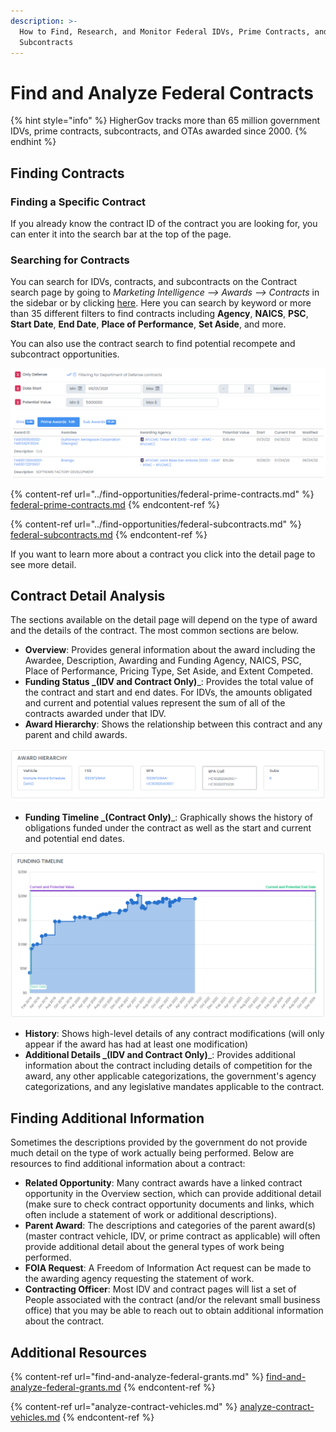 ```yaml
---
description: >-
  How to Find, Research, and Monitor Federal IDVs, Prime Contracts, and
  Subcontracts
---
```


# Find and Analyze Federal Contracts

{% hint style="info" %}
HigherGov tracks more than 65 million government IDVs, prime contracts, subcontracts, and OTAs awarded since 2000.
{% endhint %}

## Finding Contracts

### Finding a Specific Contract

If you already know the contract ID of the contract you are looking for, you can enter it into the search bar at the top of the page.&#x20;

### Searching for Contracts

You can search for IDVs, contracts, and subcontracts on the Contract search page by going to _Marketing Intelligence --> Awards --> Contracts_ in the sidebar or by clicking [here](https://www.highergov.com/contract/).  Here you can search by keyword or more than 35 different filters to find contracts including **Agency**, **NAICS**, **PSC**, **Start Date**, **End Date**, **Place of Performance**, **Set Aside**, and more. &#x20;

You can also use the contract search to find potential recompete and subcontract opportunities. &#x20;

![](<../.gitbook/assets/Contract Search.png>)

{% content-ref url="../find-opportunities/federal-prime-contracts.md" %}
[federal-prime-contracts.md](../find-opportunities/federal-prime-contracts.md)
{% endcontent-ref %}

{% content-ref url="../find-opportunities/federal-subcontracts.md" %}
[federal-subcontracts.md](../find-opportunities/federal-subcontracts.md)
{% endcontent-ref %}

If you want to learn more about a contract you click into the detail page to see more detail.

## Contract Detail Analysis

The sections available on the detail page will depend on the type of award and the details of the contract.  The most common sections are below.

* **Overview**: Provides general information about the award including the Awardee, Description, Awarding and Funding Agency, NAICS, PSC, Place of Performance, Pricing Type, Set Aside, and Extent Competed. &#x20;
* **Funding Status **_**(IDV and Contract Only)**_: Provides the total value of the contract and start and end dates.  For IDVs, the amounts obligated and current and potential values represent the sum of all of the contracts awarded under that IDV.
* **Award Hierarchy**: Shows the relationship between this contract and any parent and child awards.

![](<../.gitbook/assets/award hierarchy.png>)

* **Funding Timeline **_**(Contract Only)**_: Graphically shows the history of obligations funded under the contract as well as the start and current and potential end dates.

![](../.gitbook/assets/timeline2.png)

* **History**: Shows high-level details of any contract modifications (will only appear if the award has had at least one modification)
* **Additional Details **_**(IDV and Contract Only)**_: Provides additional information about the contract including details of competition for the award, any other applicable categorizations, the government's agency categorizations, and any legislative mandates applicable to the contract.

## Finding Additional Information

Sometimes the descriptions provided by the government do not provide much detail on the type of work actually being performed.  Below are resources to find additional information about a contract:

* **Related Opportunity**: Many contract awards have a linked contract opportunity in the Overview section, which can provide additional detail (make sure to check contract opportunity documents and links, which often include a statement of work or additional descriptions).
* **Parent Award**: The descriptions and categories of the parent award(s) (master contract vehicle, IDV, or prime contract as applicable) will often provide additional detail about the general types of work being performed.
* **FOIA Request**: A Freedom of Information Act request can be made to the awarding agency requesting the statement of work.
* **Contracting Officer**: Most IDV and contract pages will list a set of People associated with the contract (and/or the relevant small business office) that you may be able to reach out to obtain additional information about the contract.

## Additional Resources

{% content-ref url="find-and-analyze-federal-grants.md" %}
[find-and-analyze-federal-grants.md](find-and-analyze-federal-grants.md)
{% endcontent-ref %}

{% content-ref url="analyze-contract-vehicles.md" %}
[analyze-contract-vehicles.md](analyze-contract-vehicles.md)
{% endcontent-ref %}
